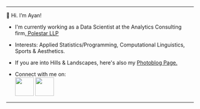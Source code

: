 <hr>
👋 Hi. I’m Ayan!
 
 - I'm currently working as a Data Scientist at the Analytics Consulting firm,<a href='https://www.polestarllp.com/'> Polestar LLP </a>

 - Interests: Applied Statistics/Programming, Computational Linguistics, Sports & Aesthetics.

 - If you are into Hills & Landscapes, here's also my <a href="https://hillbillyblog.github.io/">Photoblog Page.</a>


 - Connect with me on: <br>
<a href="https://www.linkedin.com/in/ayan-s-57850a19b/"><img src="https://cdn-icons-png.flaticon.com/512/3536/3536505.png" width="50"></a>       <a href="mailto: ayanworkmail02@gmail.com"><img src="https://cdn-icons-png.flaticon.com/512/5968/5968534.png" width="50"></a>

<hr>





<!---
ayanatherate/ayanatherate is a ✨ special ✨ repository because its `README.md` (this file) appears on your GitHub profile.
You can click the Preview link to take a look at your changes.
--->

